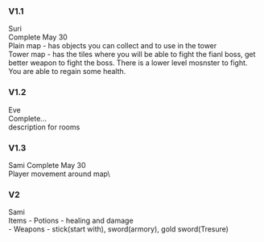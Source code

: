 ### V1.1
Suri\
Complete May 30\
Plain map - has objects you can collect and to use in the tower\
Tower map - has the tiles where you will be able to fight the fianl boss, get better weapon to fight the boss. There is a lower level mosnster to fight. You are able to regain some health.


### V1.2
Eve\
Complete...\
description for rooms

### V1.3
Sami 
Complete May 30\
Player movement around map\


### V2
Sami\
Items - Potions - healing and damage\
      - Weapons - stick(start with), sword(armory), gold sword(Tresure) 



